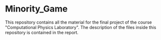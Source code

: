 # Minority_Game
This repository contains all the material for the final project of the course "Computational Physics Laboratory". The description of the files inside this repository is contained in the report. 
